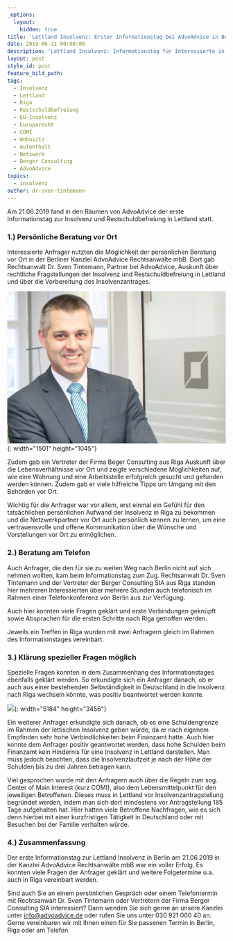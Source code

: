 ```yaml
---
_options:
  layout:
    hidden: true
title: 'Lettland Insolvenz: Erster Informationstag bei AdvoAdvice in Berlin'
date: 2019-06-21 00:00:00
description: 'Lettland Insolvenz: Informationstag für Interessierte in Berlin am 21.06.2016'
layout: post
style_id: post
feature_bild_path:
tags:
  - Insolvenz
  - Lettland
  - Riga
  - Restschuldbefreiung
  - EU-Insolvenz
  - Europarecht
  - COMI
  - Wohnsitz
  - Aufenthalt
  - Netzwerk
  - Berger Consulting
  - AdvoAdvice
topics:
  - insolvenz
author: dr-sven-tintemann
---
```


Am 21.06.2019 fand in den R&auml;umen von AdvoAdvice der erste Informationstag zur Insolvenz und Restschuldbefreiung in Lettland statt.

### 1\.) Persönliche Beratung vor Ort

Interessierte Anfrager nutzten die Möglichkeit der persönlichen Beratung vor Ort in der Berliner Kanzlei AdvoAdvice Rechtsanw&auml;lte mbB. Dort gab Rechtsanwalt Dr. Sven Tintemann, Partner bei AdvoAdvice, Auskunft &uuml;ber rechtliche Fragstellungen der Insolvenz und Restschuldbefreiung in Lettland und &uuml;ber die Vorbereitung des Insolvenzantrages.&nbsp;

![](/uploads/advoadvice-01-52-von-80-4.jpg){: width="1501" height="1045"}

Zudem gab ein Vertreter der Firma Beger Consulting aus Riga Auskunft &uuml;ber die Lebensverh&auml;ltnisse vor Ort und zeigte verschiedene Möglichkeiten auf, wie eine Wohnung und eine Arbeitsstelle erfolgreich gesucht und gefunden werden können. Zudem gab er viele hilfreiche Tipps um Umgang mit den Behörden vor Ort.

Wichtig f&uuml;r die Anfrager war vor allem, erst einmal ein Gef&uuml;hl f&uuml;r den tats&auml;chlichen persönlichen Aufwand der Insolvenz in Riga zu bekommen und die Netzwerkpartner vor Ort auch persönlich kennen zu lernen, um eine vertrauensvolle und offene Kommunikation &uuml;ber die W&uuml;nsche und Vorstellungen vor Ort zu ermöglichen.

### 2\.) Beratung am Telefon

Auch Anfrager, die den f&uuml;r sie zu weiten Weg nach Berlin nicht auf sich nehmen wollten, kam beim Informationstag zum Zug. Rechtsanwalt Dr. Sven Tintemann und der Vertreter der Berger Consulting SIA aus Riga standen hier mehreren Interessierten &uuml;ber mehrere Stunden auch telefonisch im Rahmen einer Telefonkonferenz von Berlin aus zur Verf&uuml;gung.

Auch hier konnten viele Fragen gekl&auml;rt und erste Verbindungen gekn&uuml;pft sowie Absprachen f&uuml;r die ersten Schritte nach Riga getroffen werden.

Jeweils ein Treffen in Riga wurden mit zwei Anfragern gleich im Rahmen des Informationstages vereinbart.

### 3\.) Kl&auml;rung spezieller Fragen möglich

Spezielle Fragen konnten in dem Zusammenhang des Informationstages ebenfalls gekl&auml;rt werden. So erkundigte sich ein Anfrager danach, ob er auch aus einer bestehenden Selbst&auml;ndigkeit in Deutschland in die Insolvenz nach Riga wechseln könnte, was positiv beantwortet werden konnte.

![](/uploads/advoadvice-01-59-von-80-2.jpg){: width="5184" height="3456"}

Ein weiterer Anfrager erkundigte sich danach, ob es eine Schuldengrenze im Rahmen der lettischen Insolvenz geben w&uuml;rde, da er nach eigenem Empfinden sehr hohe Verbindlichkeiten beim Finanzamt hatte. Auch hier konnte dem Anfrager positiv geantwortet werden, dass hohe Schulden beim Finanzamt kein Hindernis f&uuml;r eine Insolvenz in Lettland darstellen. Man muss jedoch beachten, dass die Insolvenzlaufzeit je nach der Höhe der Schulden bis zu drei Jahren betragen kann.

Viel gesprochen wurde mit den Anfragern auch &uuml;ber die Regeln zum sog. Center of Main Interest (kurz COMI), also dem Lebensmittelpunkt f&uuml;r den jeweiligen Betroffenen. Dieses muss in Lettland vor Insolvenzantragstellung begr&uuml;ndet werden, indem man sich dort mindestens vor Antragstellung 185 Tage aufgehalten hat. Hier hatten viele Betroffene Nachfragen, wie es sich denn hierbei mit einer kurzfristigen T&auml;tigkeit in Deutschland oder mit Besuchen bei der Familie verhalten w&uuml;rde.

### 4\.) Zusammenfassung

Der erste Informationstag zur Lettland Insolvenz in Berlin am 21.06.2019 in der Kanzlei AdvoAdvice Rechtsanw&auml;lte mbB war ein voller Erfolg. Es konnten viele Fragen der Anfrager gekl&auml;rt und weitere Folgetermine u.a. auch in Riga vereinbart werden.

Sind auch Sie an einem persönlichen Gespr&auml;ch oder einem Telefontermin mit Rechtsanwalt Dr. Sven Tintemann oder Vertretern der Firma Berger Consulting SIA interessiert? Dann wenden Sie sich gerne an unsere Kanzlei unter info@advoadvice.de oder rufen Sie uns unter 030 921 000 40 an. Gerne vereinbaren wir mit Ihnen einen f&uuml;r Sie passenen Termin in Berlin, Riga oder am Telefon.

&nbsp;